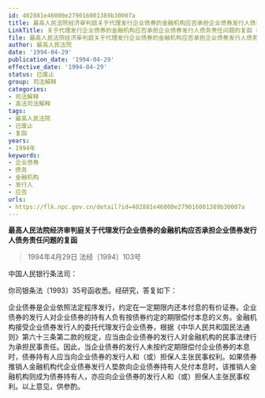```yaml
---
id: 402881e46000e279016001389b30007a
title: 最高人民法院经济审判庭关于代理发行企业债券的金融机构应否承担企业债券发行人债务责任问题的复函
LinkTitle: 关于代理发行企业债券的金融机构应否承担企业债券发行人债务责任问题的复函（1994）
file: 最高人民法院经济审判庭关于代理发行企业债券的金融机构应否承担企业债券发行人债务责任问题的复函_19940429_402881e46000e279016001389b30007a.docx
author: 最高人民法院
date: '1994-04-29'
publication_date: '1994-04-29'
effective_date: '1994-04-29'
status: 已废止
group: 司法解释
categories:
- 司法解释
- 高法司法解释
tags:
- 最高人民法院
- 已废止
- 复函
years:
- 1994年
keywords:
- 企业债券
- 债务
- 金融机构
- 发行人
- 应否
urls:
- https://flk.npc.gov.cn/detail?id=402881e46000e279016001389b30007a
---
```


**最高人民法院经济审判庭关于代理发行企业债券的金融机构应否承担企业债券发行人债务责任问题的复函**

> 1994年4月29日 法经〔1994〕103号

中国人民银行条法司：

你司银条法〔1993〕35号函收悉。经研究，答复如下：

企业债券是企业依照法定程序发行，约定在一定期限内还本付息的有价证券。企业债券的发行人对企业债券的持有人负有按债券约定的期限偿付本息的义务。金融机构接受企业债券发行人的委托代理发行企业债券，根据《中华人民共和国民法通则》第六十三条第二款的规定，应当由企业债券的发行人对金融机构的民事法律行为承担民事责任。因此，当企业债券的发行人未按约定期限偿付企业债券的本息时，债券持有人应当向企业债券的发行人和（或）担保人主张民事权利。如果债券推销人金融机构代企业债券发行人垫款向企业债券持有人兑付本息时，该推销人金融机构则成为债券持有人，亦应向企业债券的发行人和（或）担保人主张民事权利。以上意见，供参酌。
